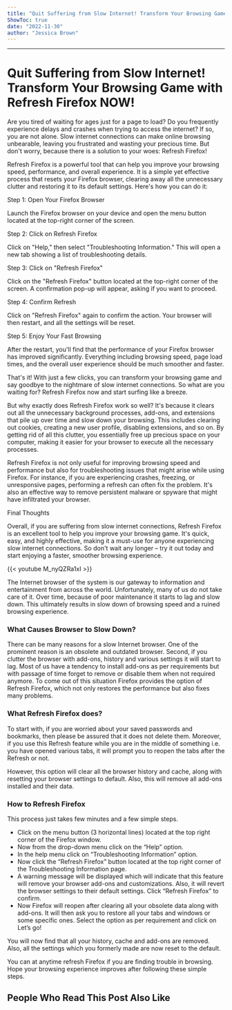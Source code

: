 ```yaml
---
title: "Quit Suffering from Slow Internet! Transform Your Browsing Game with Refresh Firefox NOW!"
ShowToc: true 
date: "2022-11-30"
author: "Jessica Brown"
---
```

*****
# Quit Suffering from Slow Internet! Transform Your Browsing Game with Refresh Firefox NOW!

Are you tired of waiting for ages just for a page to load? Do you frequently experience delays and crashes when trying to access the internet? If so, you are not alone. Slow internet connections can make online browsing unbearable, leaving you frustrated and wasting your precious time. But don't worry, because there is a solution to your woes: Refresh Firefox!

Refresh Firefox is a powerful tool that can help you improve your browsing speed, performance, and overall experience. It is a simple yet effective process that resets your Firefox browser, clearing away all the unnecessary clutter and restoring it to its default settings. Here's how you can do it:

Step 1: Open Your Firefox Browser

Launch the Firefox browser on your device and open the menu button located at the top-right corner of the screen.

Step 2: Click on Refresh Firefox

Click on "Help," then select "Troubleshooting Information." This will open a new tab showing a list of troubleshooting details.

Step 3: Click on "Refresh Firefox"

Click on the "Refresh Firefox" button located at the top-right corner of the screen. A confirmation pop-up will appear, asking if you want to proceed.

Step 4: Confirm Refresh

Click on "Refresh Firefox" again to confirm the action. Your browser will then restart, and all the settings will be reset.

Step 5: Enjoy Your Fast Browsing

After the restart, you'll find that the performance of your Firefox browser has improved significantly. Everything including browsing speed, page load times, and the overall user experience should be much smoother and faster.

That's it! With just a few clicks, you can transform your browsing game and say goodbye to the nightmare of slow internet connections. So what are you waiting for? Refresh Firefox now and start surfing like a breeze.

But why exactly does Refresh Firefox work so well? It's because it clears out all the unnecessary background processes, add-ons, and extensions that pile up over time and slow down your browsing. This includes clearing out cookies, creating a new user profile, disabling extensions, and so on. By getting rid of all this clutter, you essentially free up precious space on your computer, making it easier for your browser to execute all the necessary processes.

Refresh Firefox is not only useful for improving browsing speed and performance but also for troubleshooting issues that might arise while using Firefox. For instance, if you are experiencing crashes, freezing, or unresponsive pages, performing a refresh can often fix the problem. It's also an effective way to remove persistent malware or spyware that might have infiltrated your browser.

Final Thoughts

Overall, if you are suffering from slow internet connections, Refresh Firefox is an excellent tool to help you improve your browsing game. It's quick, easy, and highly effective, making it a must-use for anyone experiencing slow internet connections. So don't wait any longer – try it out today and start enjoying a faster, smoother browsing experience.

{{< youtube M_nyQZRa1xI >}} 



The Internet browser of the system is our gateway to information and entertainment from across the world. Unfortunately, many of us do not take care of it. Over time, because of poor maintenance it starts to lag and slow down. This ultimately results in slow down of browsing speed and a ruined browsing experience.
 
### What Causes Browser to Slow Down?
 
There can be many reasons for a slow Internet browser. One of the prominent reason is an obsolete and outdated browser. Second, if you clutter the browser with add-ons, history and various settings it will start to lag. Most of us have a tendency to install add-ons as per requirements but with passage of time forget to remove or disable them when not required anymore. To come out of this situation Firefox provides the option of Refresh Firefox, which not only restores the performance but also fixes many problems.
 
### What Refresh Firefox does?
 
To start with, if you are worried about your saved passwords and bookmarks, then please be assured that it does not delete them. Moreover, if you use this Refresh feature while you are in the middle of something i.e. you have opened various tabs, it will prompt you to reopen the tabs after the Refresh or not.
 
However, this option will clear all the browser history and cache, along with resetting your browser settings to default. Also, this will remove all add-ons installed and their data.
 
### How to Refresh Firefox
 
This process just takes few minutes and a few simple steps.
 
- Click on the menu button (3 horizontal lines) located at the top right corner of the Firefox window.
 - Now from the drop-down menu click on the “Help” option.
 - In the help menu click on “Troubleshooting Information” option.
 - Now click the “Refresh Firefox” button located at the top right corner of the Troubleshooting Information page.
 - A warning message will be displayed which will indicate that this feature will remove your browser add-ons and customizations. Also, it will revert the browser settings to their default settings. Click “Refresh Firefox” to confirm.
 - Now Firefox will reopen after clearing all your obsolete data along with add-ons. It will then ask you to restore all your tabs and windows or some specific ones. Select the option as per requirement and click on Let’s go!

 
You will now find that all your history, cache and add-ons are removed. Also, all the settings which you formerly made are now reset to the default.
 
You can at anytime refresh Firefox if you are finding trouble in browsing. Hope your browsing experience improves after following these simple steps.
 
##  People Who Read This Post Also Like 



